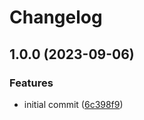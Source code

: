 # Changelog

## 1.0.0 (2023-09-06)


### Features

* initial commit ([6c398f9](https://github.com/actionhippie/swap-space/commit/6c398f96bca71a72c3bc93f0c0c7cb8d88a084b6))
